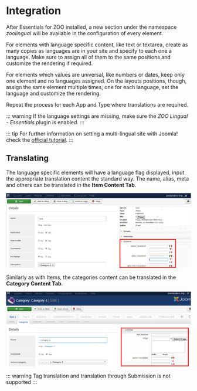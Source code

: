 # Integration

After Essentials for ZOO installed, a new section under the namespace *zoolingual* will be available in the configuration of every element.

For elements with language specific content, like text or textarea, create as many copies as languages are in your site and specify to each one a language. Make sure to assign all of them to the same positions and customize the rendering if required.

For elements which values are universal, like numbers or dates, keep only one element and no languages assigned. On the layouts positions, though, assign the same element multiple times, one for each language, set the language and customize the rendering.

Repeat the process for each App and Type where translations are required.

::: warning
If the language settings are missing, make sure the *ZOO Lingual - Essentials* plugin is enabled.
:::

::: tip
For further information on setting a multi-lingual site with Joomla! check the [official tutorial](http://help.joomla.org/files/EN-GB_multilang_tutorial.pdf).
:::

## Translating

The language specific elements will have a language flag displayed, input the appropriate translation content the standard way. The name, alias, meta and others can be translated in the **Item Content Tab**.

![Item Content Tab](./assets/item-content-tab.png)

Similarly as with Items, the categories content can be translated in the **Category Content Tab**.

![Category Content Tab](./assets/category-content-tab.png)

::: warning
Tag translation and translation through Submission is not supported
:::
